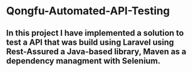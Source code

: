# Qongfu-Automated-API-Testing

## In this project I have implemented a solution to test a API that was build using Laravel using Rest-Assured a Java-based library, Maven as a dependency managment with Selenium.
